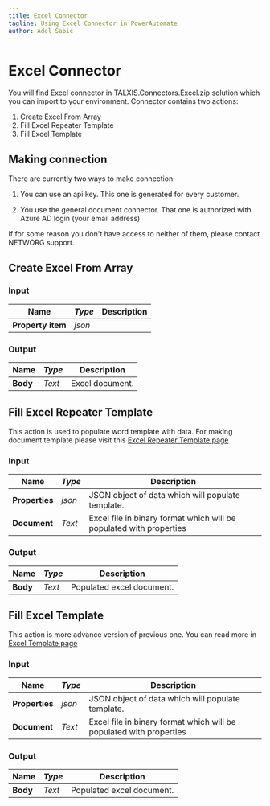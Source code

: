 ```yaml
---
title: Excel Connector
tagline: Using Excel Connector in PowerAutomate
author: Adel Šabić
---
```


# **Excel Connector**

You will find Excel connector in TALXIS.Connectors.Excel.zip solution which you can import to your environment. 
Connector contains two actions:
1. Create Excel From Array
2. Fill Excel Repeater Template
3. Fill Excel Template

## Making connection

There are currently two ways to make connection:
1. You can use an api key. This one is generated for every customer.

2. You use the general document connector. That one is authorized with Azure AD login (your email address)

If for some reason you don't have access to neither of them, please contact NETWORG support.

## Create Excel From Array

### Input
|**Name**|_Type_|Description|
|---|---|---|
|**Property item**|_json_| |

### Output
|**Name**|_Type_|Description|
|---|---|---|
|**Body**|_Text_| Excel document. |

## Fill Excel Repeater Template

This action is used to populate word template with data. For making document template please visit this [Excel Repeater Template page](/en/developer-guide/applications/utilities/templates/fill-excel-reapter-template.md)
### Input
|**Name**|_Type_|Description|
|---|---|---|
|**Properties**|_json_| JSON object of data which will populate template. |
|**Document**|_Text_| Excel file in binary format which will be populated with properties |

### Output
|**Name**|_Type_|Description|
|---|---|---|
|**Body**|_Text_| Populated excel document. |

## Fill Excel Template
 
This action is more advance version of previous one. You can read more in [Excel Template page](/en/developer-guide/applications/utilities/templates/fill-excel-template.md)
### Input
|**Name**|_Type_|Description|
|---|---|---|
|**Properties**|_json_| JSON object of data which will populate template. |
|**Document**|_Text_| Excel file in binary format which will be populated with properties |

### Output
|**Name**|_Type_|Description|
|---|---|---|
|**Body**|_Text_| Populated excel document. |
